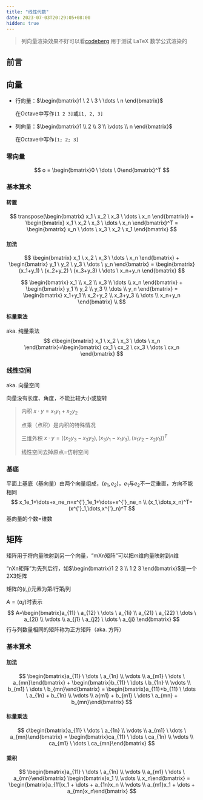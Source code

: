 ```yaml
---
title: "线性代数"
date: 2023-07-03T20:29:05+08:00
hidden: true
---
```


> 列向量渲染效果不好可以看[codeberg](https://codeberg.org/xtex/blog/src/branch/main/content/post/2023/07/03-linear-algebra-quickstart.md)
> 用于测试 LaTeX 数学公式渲染的

## 前言

## 向量

- 行向量：$\begin{bmatrix}1 \ 2 \ 3 \ \dots \ n \end{bmatrix}$
  
  在Octave中写作`[1 2 3]`或`[1, 2, 3]`
  
- 列向量：$\begin{bmatrix}1 \\ 2 \\ 3 \\ \vdots \\ n \end{bmatrix}$

  在Octave中写作`[1; 2; 3]`

### 零向量

$$
o = \begin{bmatrix}0 \ \dots \ 0\end{bmatrix}^T
$$

### 基本算术

#### 转置

$$
transpose(\begin{bmatrix} x_1 \ x_2 \ x_3 \ \dots \ x_n \end{bmatrix}) = \begin{bmatrix} x_1 \ x_2 \ x_3 \ \dots \ x_n \end{bmatrix}^T = \begin{bmatrix} x_n \ \dots \ x_3 \ x_2 \ x_1 \end{bmatrix}
$$

#### 加法

$$
\begin{bmatrix} x_1 \ x_2 \ x_3 \ \dots \ x_n \end{bmatrix} + \begin{bmatrix} y_1 \ y_2 \ y_3 \ \dots \ y_n \end{bmatrix} = \begin{bmatrix} (x_1+y_1) \ (x_2+y_2) \ (x_3+y_3) \ \dots \ x_n+y_n \end{bmatrix}
$$

$$
\begin{bmatrix} x_1 \\ x_2 \\ x_3 \\ \dots \\ x_n \end{bmatrix} + \begin{bmatrix} y_1 \\ y_2 \\ y_3 \\ \dots \\ y_n \end{bmatrix} = \begin{bmatrix} x_1+y_1 \\ x_2+y_2 \\ x_3+y_3 \\ \dots \\ x_n+y_n \end{bmatrix} \\
$$

#### 标量乘法

aka. 纯量乘法
$$
c\begin{bmatrix} x_1 \ x_2 \ x_3 \ \dots \ x_n \end{bmatrix}=\begin{bmatrix} cx_1 \ cx_2 \ cx_3 \ \dots \ cx_n \end{bmatrix}
$$

### 线性空间

aka. 向量空间

向量没有长度、角度，不能比较大小或旋转

> 内积 $x \cdot y = x_1y_1 + x_2y_2$
>
> 点乘（点积）是内积的特殊情况
>
> 三维外积 $x \cdot y = ((x_2y_3 - x_3y_2), (x_3y_1 - x_1y_3), (x_1y_2 - x_2y_1))^T$
>
> 线性空间去掉原点=仿射空间

### 基底

平面上基底（基向量）由两个向量组成，$(e_1, e_2)$，$e_1$与$e_2$不一定垂直，方向不能相同
$$
x_1e_1+\dots+x_ne_n=x^{'}_1e_1+\dots+x^{'}_ne_n \\
(x_1,\dots,x_n)^T=(x^{'}_1,\dots,x^{'}_n)^T
$$
基向量的个数=维数

## 矩阵

矩阵用于将向量映射到另一个向量，“mXn矩阵”可以把$m$维向量映射到$n$维

“nXn矩阵”为先列后行，如$\begin{bmatrix}1 2 3 \\ 1 2 3 \end{bmatrix}$是一个2X3矩阵

矩阵的$(i, j)$元素为第$i$行第$j$列

$A=(a_ij)$时表示
$$
A=\begin{bmatrix}a_{11} \ a_{12} \ \dots \ a_{1i} \\ a_{21} \ a_{22} \ \dots \ a_{2i} \\ \vdots \\ a_{j1} \ a_{j2} \ \dots \ a_{ji} \end{bmatrix}
$$
行与列数量相同的矩阵称为正方矩阵（aka. 方阵）

### 基本算术

#### 加法

$$
\begin{bmatrix}a_{11} \ \dots \ a_{1n} \\ \vdots \\ a_{m1} \ \dots \ a_{mn}\end{bmatrix} + \begin{bmatrix}b_{11} \ \dots \ b_{1n} \\ \vdots \\ b_{m1} \ \dots \ b_{mn}\end{bmatrix} = \begin{bmatrix}a_{11}+b_{11} \ \dots \ a_{1n} + b_{1n} \\ \vdots \\ a{m1} + b_{m1} \ \dots \ a_{mn} + b_{mn}\end{bmatrix}
$$

#### 标量乘法

$$
c\begin{bmatrix}a_{11} \ \dots \ a_{1n} \\ \vdots \\ a_{m1} \ \dots \ a_{mn}\end{bmatrix} = \begin{bmatrix}ca_{11} \ \dots \ ca_{1n} \\ \vdots \\ ca_{m1} \ \dots \ ca_{mn}\end{bmatrix}
$$

#### 乘积

$$
\begin{bmatrix}a_{11} \ \dots \ a_{1n} \\ \vdots \\ a_{m1} \ \dots \ a_{mn}\end{bmatrix} \begin{bmatrix}x_1 \\ \vdots \\ x_n\end{bmatrix} = \begin{bmatrix}a_{11}x_1 + \dots + a_{1n}x_n \\ \vdots \\ a_{m1}x_1 + \dots + a_{mn}x_n\end{bmatrix}
$$


